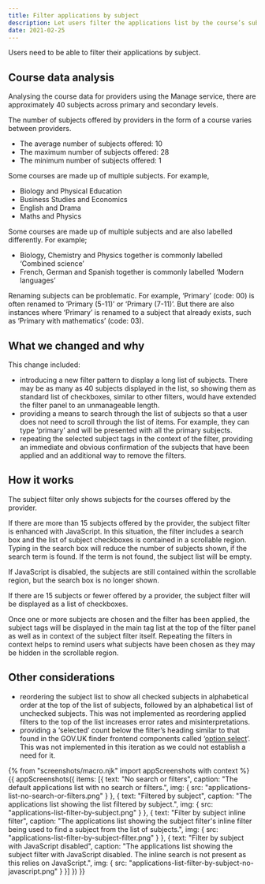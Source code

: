 ```yaml
---
title: Filter applications by subject
description: Let users filter the applications list by the course’s subject
date: 2021-02-25
---
```


Users need to be able to filter their applications by subject.

## Course data analysis

Analysing the course data for providers using the Manage service, there are approximately 40 subjects across primary and secondary levels.

The number of subjects offered by providers in the form of a course varies between providers.

- The average number of subjects offered: 10
- The maximum number of subjects offered: 28
- The minimum number of subjects offered: 1

Some courses are made up of multiple subjects. For example,

- Biology and Physical Education
- Business Studies and Economics
- English and Drama
- Maths and Physics

Some courses are made up of multiple subjects and are also labelled differently. For example;

- Biology, Chemistry and Physics together is commonly labelled ‘Combined science’
- French, German and Spanish together is commonly labelled ‘Modern languages’

Renaming subjects can be problematic. For example, ‘Primary’ (code: 00) is often renamed to ‘Primary (5-11)’ or ‘Primary (7-11)’. But there are also instances where ‘Primary’ is renamed to a subject that already exists, such as ‘Primary with mathematics’ (code: 03).

## What we changed and why

This change included:

- introducing a new filter pattern to display a long list of subjects. There may be as many as 40 subjects displayed in the list, so showing them as standard list of checkboxes, similar to other filters, would have extended the filter panel to an unmanageable length.
- providing a means to search through the list of subjects so that a user does not need to scroll through the list of items. For example, they can type ‘primary’ and will be presented with all the primary subjects.
- repeating the selected subject tags in the context of the filter, providing an immediate and obvious confirmation of the subjects that have been applied and an additional way to remove the filters.

## How it works

The subject filter only shows subjects for the courses offered by the provider.

If there are more than 15 subjects offered by the provider, the subject filter is enhanced with JavaScript. In this situation, the filter includes a search box and the list of subject checkboxes is contained in a scrollable region. Typing in the search box will reduce the number of subjects shown, if the search term is found. If the term is not found, the subject list will be empty.

If JavaScript is disabled, the subjects are still contained within the scrollable region, but the search box is no longer shown.

If there are 15 subjects or fewer offered by a provider, the subject filter will be displayed as a list of checkboxes.

Once one or more subjects are chosen and the filter has been applied, the subject tags will be displayed in the main tag list at the top of the filter panel as well as in context of the subject filter itself. Repeating the filters in context helps to remind users what subjects have been chosen as they may be hidden in the scrollable region.

## Other considerations

- reordering the subject list to show all checked subjects in alphabetical order at the top of the list of subjects, followed by an alphabetical list of unchecked subjects. This was not implemented as reordering applied filters to the top of the list increases error rates and misinterpretations.
- providing a ‘selected’ count below the filter’s heading similar to that found in the GOV.UK finder frontend components called ‘[option select](https://finder-frontend.herokuapp.com/component-guide/option-select)’. This was not implemented in this iteration as we could not establish a need for it.

{% from "screenshots/macro.njk" import appScreenshots with context %}
{{ appScreenshots({
  items: [{
    text: "No search or filters",
    caption: "The default applications list with no search or filters.",
    img: {
      src: "applications-list-no-search-or-filters.png"
    }
  }, {
    text: "Filtered by subject",
    caption: "The applications list showing the list filtered by subject.",
    img: {
      src: "applications-list-filter-by-subject.png"
    }
  }, {
    text: "Filter by subject inline filter",
    caption: "The applications list showing the subject filter's inline filter being used to find a subject from the list of subjects.",
    img: {
      src: "applications-list-filter-by-subject-filter.png"
    }
  }, {
    text: "Filter by subject with JavaScript disabled",
    caption: "The applications list showing the subject filter with JavaScript disabled. The inline search is not present as this relies on JavaScript.",
    img: {
      src: "applications-list-filter-by-subject-no-javascript.png"
    }
  }]
}) }}
